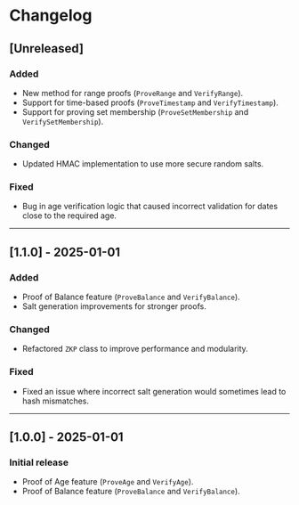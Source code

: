 # Changelog

## [Unreleased]

### Added
- New method for range proofs (`ProveRange` and `VerifyRange`).
- Support for time-based proofs (`ProveTimestamp` and `VerifyTimestamp`).
- Support for proving set membership (`ProveSetMembership` and `VerifySetMembership`).

### Changed
- Updated HMAC implementation to use more secure random salts.

### Fixed
- Bug in age verification logic that caused incorrect validation for dates close to the required age.

---

## [1.1.0] - 2025-01-01

### Added
- Proof of Balance feature (`ProveBalance` and `VerifyBalance`).
- Salt generation improvements for stronger proofs.

### Changed
- Refactored `ZKP` class to improve performance and modularity.

### Fixed
- Fixed an issue where incorrect salt generation would sometimes lead to hash mismatches.

---

## [1.0.0] - 2025-01-01

### Initial release
- Proof of Age feature (`ProveAge` and `VerifyAge`).
- Proof of Balance feature (`ProveBalance` and `VerifyBalance`).